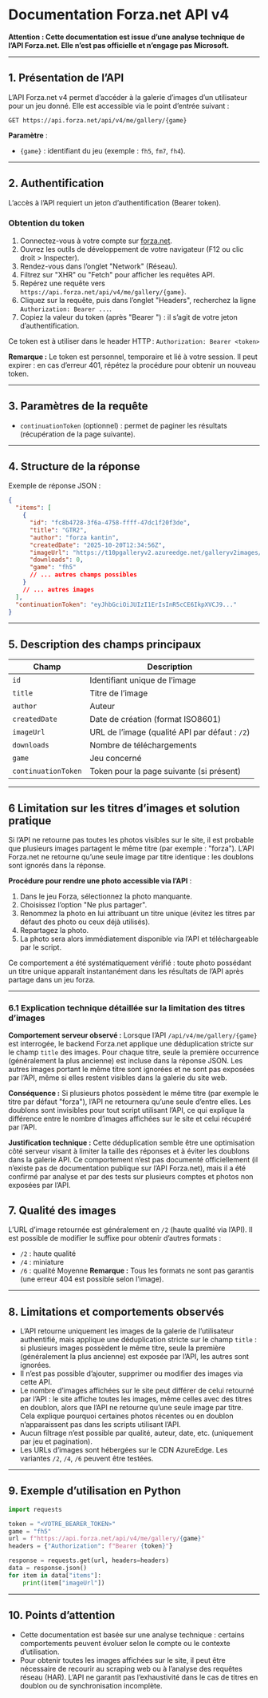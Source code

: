 # Documentation Forza.net API v4

**Attention : Cette documentation est issue d’une analyse technique de l’API Forza.net. Elle n’est pas officielle et n’engage pas Microsoft.**

---

## 1. Présentation de l’API

L’API Forza.net v4 permet d’accéder à la galerie d’images d’un utilisateur pour un jeu donné. Elle est accessible via le point d’entrée suivant :

```http
GET https://api.forza.net/api/v4/me/gallery/{game}
```

**Paramètre** :
- `{game}` : identifiant du jeu (exemple : `fh5`, `fm7`, `fh4`).

---


## 2. Authentification

L’accès à l’API requiert un jeton d’authentification (Bearer token).

### Obtention du token

1. Connectez-vous à votre compte sur [forza.net](https://forza.net).
2. Ouvrez les outils de développement de votre navigateur (F12 ou clic droit > Inspecter).
3. Rendez-vous dans l’onglet "Network" (Réseau).
4. Filtrez sur "XHR" ou "Fetch" pour afficher les requêtes API.
5. Repérez une requête vers `https://api.forza.net/api/v4/me/gallery/{game}`.
6. Cliquez sur la requête, puis dans l’onglet "Headers", recherchez la ligne `Authorization: Bearer ...`.
7. Copiez la valeur du token (après "Bearer ") : il s’agit de votre jeton d’authentification.

Ce token est à utiliser dans le header HTTP :
`Authorization: Bearer <token>`

**Remarque :** Le token est personnel, temporaire et lié à votre session. Il peut expirer : en cas d’erreur 401, répétez la procédure pour obtenir un nouveau token.

---

## 3. Paramètres de la requête

- `continuationToken` (optionnel) : permet de paginer les résultats (récupération de la page suivante).

---

## 4. Structure de la réponse

Exemple de réponse JSON :

```json
{
  "items": [
    {
      "id": "fc8b4728-3f6a-4758-ffff-47dc1f20f3de",
      "title": "GTR2",
      "author": "forza kantin",
      "createdDate": "2025-10-20T12:34:56Z",
      "imageUrl": "https://t10pgalleryv2.azureedge.net/galleryv2images/fc8...",
      "downloads": 0,
      "game": "fh5"
      // ... autres champs possibles
    }
    // ... autres images
  ],
  "continuationToken": "eyJhbGciOiJUIzI1ErIsInR5cCE6IkpXVCJ9..."
}
```

---

## 5. Description des champs principaux

| Champ              | Description                                              |
|--------------------|---------------------------------------------------------|
| `id`               | Identifiant unique de l’image                            |
| `title`            | Titre de l’image                                         |
| `author`           | Auteur                                                   |
| `createdDate`      | Date de création (format ISO8601)                       |
| `imageUrl`         | URL de l’image (qualité API par défaut : `/2`)           |
| `downloads`        | Nombre de téléchargements                                |
| `game`             | Jeu concerné                                             |
| `continuationToken`| Token pour la page suivante (si présent)                 |

---
## 6 Limitation sur les titres d’images et solution pratique


Si l’API ne retourne pas toutes les photos visibles sur le site, il est probable que plusieurs images partagent le même titre (par exemple : "forza"). L’API Forza.net ne retourne qu’une seule image par titre identique : les doublons sont ignorés dans la réponse.

**Procédure pour rendre une photo accessible via l’API** :
1. Dans le jeu Forza, sélectionnez la photo manquante.
2. Choisissez l’option "Ne plus partager".
3. Renommez la photo en lui attribuant un titre unique (évitez les titres par défaut des photo ou ceux déjà utilisés).
4. Repartagez la photo.
5. La photo sera alors immédiatement disponible via l’API et téléchargeable par le script.

Ce comportement a été systématiquement vérifié : toute photo possédant un titre unique apparaît instantanément dans les résultats de l’API après partage dans un jeu forza.

---

### 6.1 Explication technique détaillée sur la limitation des titres d’images


**Comportement serveur observé :**
Lorsque l’API `/api/v4/me/gallery/{game}` est interrogée, le backend Forza.net applique une déduplication stricte sur le champ `title` des images. Pour chaque titre, seule la première occurrence (généralement la plus ancienne) est incluse dans la réponse JSON. Les autres images portant le même titre sont ignorées et ne sont pas exposées par l’API, même si elles restent visibles dans la galerie du site web.

**Conséquence :**
Si plusieurs photos possèdent le même titre (par exemple le titre par défaut "forza"), l’API ne retournera qu’une seule d’entre elles. Les doublons sont invisibles pour tout script utilisant l’API, ce qui explique la différence entre le nombre d’images affichées sur le site et celui récupéré par l’API.

**Justification technique :**
Cette déduplication semble être une optimisation côté serveur visant à limiter la taille des réponses et à éviter les doublons dans la galerie API. Ce comportement n’est pas documenté officiellement (il n’existe pas de documentation publique sur l’API Forza.net), mais il a été confirmé par analyse et par des tests sur plusieurs comptes et photos non exposées par l’API.

## 7. Qualité des images

L’URL d’image retournée est généralement en `/2` (haute qualité via l’API). Il est possible de modifier le suffixe pour obtenir d’autres formats :

- `/2` : haute qualité
- `/4` : miniature
- `/6` : qualité Moyenne
**Remarque :** Tous les formats ne sont pas garantis (une erreur 404 est possible selon l’image).

---


## 8. Limitations et comportements observés

- L’API retourne uniquement les images de la galerie de l’utilisateur authentifié, mais applique une déduplication stricte sur le champ `title` : si plusieurs images possèdent le même titre, seule la première (généralement la plus ancienne) est exposée par l’API, les autres sont ignorées.
- Il n’est pas possible d’ajouter, supprimer ou modifier des images via cette API.
- Le nombre d’images affichées sur le site peut différer de celui retourné par l’API : le site affiche toutes les images, même celles avec des titres en doublon, alors que l’API ne retourne qu’une seule image par titre. Cela explique pourquoi certaines photos récentes ou en doublon n’apparaissent pas dans les scripts utilisant l’API.
- Aucun filtrage n’est possible par qualité, auteur, date, etc. (uniquement par jeu et pagination).
- Les URLs d’images sont hébergées sur le CDN AzureEdge. Les variantes `/2`, `/4`, `/6` peuvent être testées.

---

## 9. Exemple d’utilisation en Python

```python
import requests

token = "<VOTRE_BEARER_TOKEN>"
game = "fh5"
url = f"https://api.forza.net/api/v4/me/gallery/{game}"
headers = {"Authorization": f"Bearer {token}"}

response = requests.get(url, headers=headers)
data = response.json()
for item in data["items"]:
    print(item["imageUrl"])
```

---



## 10. Points d’attention

- Cette documentation est basée sur une analyse technique : certains comportements peuvent évoluer selon le compte ou le contexte d’utilisation.
- Pour obtenir toutes les images affichées sur le site, il peut être nécessaire de recourir au scraping web ou à l’analyse des requêtes réseau (HAR). L’API ne garantit pas l’exhaustivité dans le cas de titres en doublon ou de synchronisation incomplète.

